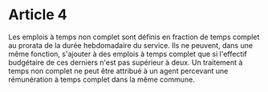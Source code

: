 # Article 4

Les emplois à temps non complet sont définis en fraction de temps complet au prorata de la durée hebdomadaire du service. Ils ne peuvent, dans une même fonction, s'ajouter à des emplois à temps complet que si l'effectif budgétaire de ces derniers n'est pas supérieur à deux. Un traitement à temps non complet ne peut être attribué à un agent percevant une rémunération à temps complet dans la même commune.
